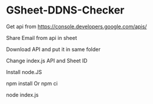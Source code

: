 # GSheet-DDNS-Checker

Get api from https://console.developers.google.com/apis/

Share Email from api in sheet

Download API and put it in same folder

Change index.js API and Sheet ID


Install node.JS

npm install Or npm ci

node index.js
